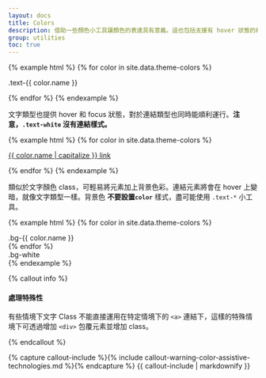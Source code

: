 ```yaml
---
layout: docs
title: Colors
description: 借助一些顏色小工具讓顏色的表達具有意義。這也包括支援有 hover 狀態的樣式連結。
group: utilities
toc: true
---
```


{% example html %}
{% for color in site.data.theme-colors %}
<p class="text-{{ color.name }}">.text-{{ color.name }}</p>{% endfor %}
{% endexample %}

文字類型也提供 hover 和 focus 狀態，對於連結類型也同時能順利運行。**注意，`.text-white` 沒有連結樣式。**


{% example html %}
{% for color in site.data.theme-colors %}
<p><a href="#" class="text-{{ color.name }}{% if color.name == "light" %} bg-gray{% endif %}">{{ color.name | capitalize }} link</a></p>{% endfor %}
{% endexample %}

類似於文字顏色 class，可輕易將元素加上背景色彩。連結元素將會在 hover 上變暗，就像文字類型一樣。背景色 **不要設置`color`** 樣式，盡可能使用 `.text-*` 小工具。

{% example html %}
{% for color in site.data.theme-colors %}
<div class="p-3 mb-2 bg-{{ color.name }} {% if color.name == "light" %}text-gray-dark{% else %}text-white{% endif %}">.bg-{{ color.name }}</div>{% endfor %}
<div class="p-3 mb-2 bg-white text-gray-dark">.bg-white</div>
{% endexample %}

{% callout info %}

#### 處理特殊性

有些情境下文字 Class 不能直接運用在特定情境下的 `<a>` 連結下，這樣的特殊情境下可透過增加 `<div>` 包覆元素並增加 class。

{% endcallout %}

{% capture callout-include %}{% include callout-warning-color-assistive-technologies.md %}{% endcapture %}
{{ callout-include | markdownify }}
